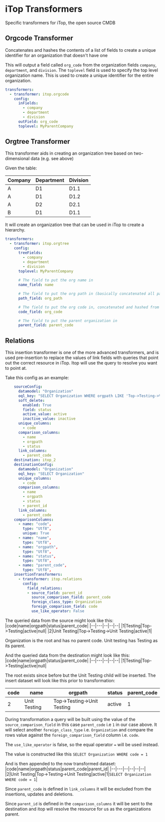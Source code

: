 # iTop Transformers
Specific transformers for iTop, the open source CMDB

## Orgcode Transformer
Concatenates and hashes the contents of a list of fields to create a unique identifier for an organization that doesn't have one

This will output a field called `org_code` from the organization fields `company`, `department`, and `division`. The `toplevel` field is used to specify the top level organization name. This is used to create a unique identifier for the entire organization.

```yaml
transformers:
  - transformer: itop.orgcode
    config:
      inFields:
        - company
        - department
        - division
      outField: org_code
      toplevel: MyParentCompany
```

## Orgtree Transformer
This transformer aids in creating an organization tree based on two-dimensional data (e.g. see above)

Given the table:

| Company | Department | Division |
|---------|------------|----------|
| A       | D1         | D1.1     |
| A       | D1         | D1.2     |
| A       | D2         | D2.1     |
| B       | D1         | D1.1     |

It will create an organization tree that can be used in iTop to create a hierarchy.

```yaml
transformers:
  - transformer: itop.orgtree
    config:
      treeFields:
        - company
        - department
        - division
      toplevel: MyParentCompany
      
      # The field to put the org name in
      name_field: name 

      # The field to put the org path in (basically concatenated all parent levels for any given org level)
      path_field: org_path

      # The field to put the org code in, concatenated and hashed from the org path
      code_field: org_code

      # The field to put the parent organization in
      parent_field: parent_code
```

## Relations
This insertion transformer is one of the more advanced transformers, and is used pre-insertion to replace the values of link fields with queries that point out the correct resource in iTop. Itop will use the query to resolve you want to point at.

Take this config as an example:
```yaml
    sourceConfig:
      datamodel: "Organization"
      oql_key: "SELECT Organization WHERE orgpath LIKE 'Top->Testing->%'"
      soft_delete:
        enabled: True
        field: status
        active_value: active
        inactive_value: inactive
      unique_columns:
        - code
      comparison_columns:
        - name
        - orgpath
        - status
      link_columns:
        - parent_code
    destination: itop_2
    destinationConfig:
      datamodel: "Organization"
      oql_key: "SELECT Organization"
      unique_columns:
        - code
      comparison_columns:
        - name
        - orgpath
        - status
        - parent_id
      link_columns:
        - parent_code
    comparisonColumns:
      - name: "code",
        type: "Utf8",
        unique: True
      - name: "name",
        type: "Utf8",
      - name: "orgpath",
        type: "Utf8",
      - name: "status",
        type: "Utf8",
      - name: "parent_code",
        type: "Utf8",
    insertionTransformers:
      - transformer: itop.relations
        config:
          field_relations:
          - source_field: parent_id
            source_comparison_field: parent_code
            foreign_class_type: Organization
            foreign_comparison_field: code
            use_like_operator: False
```

The queried data from the source might look like this:
|code|name|orgpath|status|parent_code|
|--|---|--|--|--|
|1|Testing|Top->Testing|active|null|
|2|Unit Testing|Top->Testing->Unit Testing|active|1|

Organization is the root and has no parent code. Unit testing has Testing as its parent.


And the queried data from the destination might look like this:
|code|name|orgpath|status|parent_code|
|--|---|--|--|--|
|1|Testing|Top->Testing|active|null|

The root exists since before but the Unit Testing child will be inserted. The insert dataset will look like this prior to transformation:


|code|name|orgpath|status|parent_code|
|--|---|--|--|--|
|2|Unit Testing|Top->Testing->Unit Testing|active|1|

During transformation a query will be built using the value of the `source_comparison_field` in this case `parent_code` i.e `1` in our case above. It will select another `foreign_class_type` i.e. `Organization` and compare the rows value against the `foreign_comparison_field` column i.e. `code`.

The `use_like_operator` is false, so the equal operator `=` will be used instead.

The value is constructed like this `SELECT Organization WHERE code = 1`

And is then appended to the now transformed dataset:
|code|name|orgpath|status|parent_code|parent_id|
|--|---|--|--|--|--|
|2|Unit Testing|Top->Testing->Unit Testing|active|1|`SELECT Organization WHERE code = 1`|

Since `parent_code` is defined in `link_columns` it will be excluded from the insertions, updates and deletions.

Since `parent_id` is defined in the `comparison_columns` it will be sent to the destination and itop will resolve the resource for us as the organizations parent.